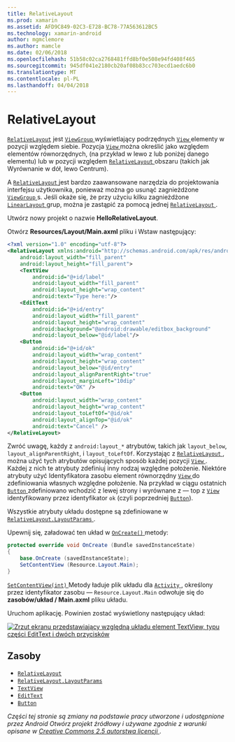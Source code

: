 ```yaml
---
title: RelativeLayout
ms.prod: xamarin
ms.assetid: AFD9C849-02C3-E728-BC78-77A563612BC5
ms.technology: xamarin-android
author: mgmclemore
ms.author: mamcle
ms.date: 02/06/2018
ms.openlocfilehash: 51b58c02ca2768481ffd8bf0e508e94fd408f465
ms.sourcegitcommit: 945df041e2180cb20af08b83cc703ecd1aedc6b0
ms.translationtype: MT
ms.contentlocale: pl-PL
ms.lasthandoff: 04/04/2018
---
```

# <a name="relativelayout"></a>RelativeLayout

[`RelativeLayout`](https://developer.xamarin.com/api/type/Android.Widget.RelativeLayout/) jest [ `ViewGroup` ](https://developer.xamarin.com/api/type/Android.Views.ViewGroup/) wyświetlający podrzędnych [ `View` ](https://developer.xamarin.com/api/type/Android.Views.View/) elementy w pozycji względem siebie. Pozycja [ `View` ](https://developer.xamarin.com/api/type/Android.Views.View/) można określić jako względem elementów równorzędnych, (na przykład w lewo z lub poniżej danego elementu) lub w pozycji względem [ `RelativeLayout` ](https://developer.xamarin.com/api/type/Android.Widget.RelativeLayout/) obszaru (takich jak Wyrównanie w dół, lewo Centrum).

A [ `RelativeLayout` ](https://developer.xamarin.com/api/type/Android.Widget.RelativeLayout/) jest bardzo zaawansowane narzędzia do projektowania interfejsu użytkownika, ponieważ można go usunąć zagnieżdżone [ `ViewGroup` ](https://developer.xamarin.com/api/type/Android.Views.ViewGroup/)s. Jeśli okaże się, że przy użyciu kilku zagnieżdżone [ `LinearLayout` ](https://developer.xamarin.com/api/type/Android.Widget.LinearLayout/) grup, można je zastąpić za pomocą jednej [ `RelativeLayout` ](https://developer.xamarin.com/api/type/Android.Widget.RelativeLayout/).

Utwórz nowy projekt o nazwie **HelloRelativeLayout**.

Otwórz **Resources/Layout/Main.axml** pliku i Wstaw następujący:

```xml
<?xml version="1.0" encoding="utf-8"?>
<RelativeLayout xmlns:android="http://schemas.android.com/apk/res/android"
    android:layout_width="fill_parent"
    android:layout_height="fill_parent">
    <TextView
        android:id="@+id/label"
        android:layout_width="fill_parent"
        android:layout_height="wrap_content"
        android:text="Type here:"/>
    <EditText
        android:id="@+id/entry"
        android:layout_width="fill_parent"
        android:layout_height="wrap_content"
        android:background="@android:drawable/editbox_background"
        android:layout_below="@id/label"/>
    <Button
        android:id="@+id/ok"
        android:layout_width="wrap_content"
        android:layout_height="wrap_content"
        android:layout_below="@id/entry"
        android:layout_alignParentRight="true"
        android:layout_marginLeft="10dip"
        android:text="OK" />
    <Button
        android:layout_width="wrap_content"
        android:layout_height="wrap_content"
        android:layout_toLeftOf="@id/ok"
        android:layout_alignTop="@id/ok"
        android:text="Cancel" />
</RelativeLayout>
```

Zwróć uwagę, każdy z `android:layout_*` atrybutów, takich jak `layout_below`, `layout_alignParentRight`, i `layout_toLeftOf`.
Korzystając z [ `RelativeLayout` ](https://developer.xamarin.com/api/type/Android.Widget.RelativeLayout/), można użyć tych atrybutów opisujących sposób każdej pozycji [ `View` ](https://developer.xamarin.com/api/type/Android.Views.View/). Każdej z nich te atrybuty zdefiniuj inny rodzaj względne położenie. Niektóre atrybuty użyć Identyfikatora zasobu element równorzędny [ `View` ](https://developer.xamarin.com/api/type/Android.Views.View/) do zdefiniowania własnych względne położenie. Na przykład w ciągu ostatnich [ `Button` ](https://developer.xamarin.com/api/type/Android.Widget.Button/) zdefiniowano wchodzić z lewej strony i wyrównane z — top z [ `View` ](https://developer.xamarin.com/api/type/Android.Views.View/) identyfikowany przez identyfikator `ok` (czyli poprzedniej [`Button`](https://developer.xamarin.com/api/type/Android.Widget.Button/)).

Wszystkie atrybuty układu dostępne są zdefiniowane w [ `RelativeLayout.LayoutParams` ](https://developer.xamarin.com/api/type/Android.Widget.RelativeLayout+LayoutParams/).

Upewnij się, załadować ten układ w [ `OnCreate()` ](https://developer.xamarin.com/api/member/Android.App.Activity.OnCreate/p/Android.OS.Bundle/) metody:

```csharp
protected override void OnCreate (Bundle savedInstanceState)
{
    base.OnCreate (savedInstanceState);
    SetContentView (Resource.Layout.Main);
}
```

[ `SetContentView(int)` ](https://developer.xamarin.com/api/member/Android.App.Activity.SetContentView/p/System.Int32/) Metody ładuje plik układu dla [ `Activity` ](https://developer.xamarin.com/api/type/Android.App.Activity/), określony przez identyfikator zasobu &mdash; `Resource.Layout.Main` odwołuje się do **zasobów/układ / Main.axml** pliku układu.

Uruchom aplikację. Powinien zostać wyświetlony następujący układ:

[![Zrzut ekranu przedstawiający względną układu element TextView, typu części EditText i dwóch przycisków](relative-layout-images/helloviews2.png)](relative-layout-images/helloviews2.png#lightbox)


## <a name="resources"></a>Zasoby

-   [`RelativeLayout`](https://developer.xamarin.com/api/type/Android.Widget.RelativeLayout/)
-   [`RelativeLayout.LayoutParams`](https://developer.xamarin.com/api/type/Android.Widget.RelativeLayout+LayoutParams/)
-   [`TextView`](https://developer.xamarin.com/api/type/Android.Widget.TextView/)
-   [`EditText`](https://developer.xamarin.com/api/type/Android.Widget.EditText/)
-   [`Button`](https://developer.xamarin.com/api/type/Android.Widget.Button/)


*Części tej stronie są zmiany na podstawie pracy utworzone i udostępnione przez Android Otwórz projekt źródłowy i używane zgodnie z warunki opisane w*
[*Creative Commons 2.5 autorstwa licencji* ](http://creativecommons.org/licenses/by/2.5/).
